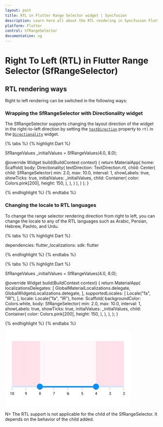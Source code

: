 ```yaml
---
layout: post
title: RTL in Flutter Range Selector widget | Syncfusion
description: Learn here all about the RTL rendering in Syncfusion Flutter Range Selector (SfRangeSelector) widget.
platform: Flutter
control: SfRangeSelector
documentation: ug
---
```


# Right To Left (RTL) in Flutter Range Selector (SfRangeSelector)

## RTL rendering ways

Right to left rendering can be switched in the following ways:

### Wrapping the SfRangeSelector with Directionality widget

The SfRangeSelector supports changing the layout direction of the widget in the right-to-left direction by setting the [`textDirection`](https://api.flutter.dev/flutter/widgets/Directionality/textDirection.html) property to `rtl` in the [`Directionality`](https://api.flutter.dev/flutter/widgets/Directionality-class.html) widget.

{% tabs %}
{% highlight Dart %}

SfRangeValues _initialValues = SfRangeValues(4.0, 8.0);

@override
Widget build(BuildContext context) {
  return MaterialApp(
      home: Scaffold(
          body: Directionality(
            textDirection: TextDirection.rtl,
            child: Center(
              child: SfRangeSelector(
                min: 2.0,
                max: 10.0,
                interval: 1,
                showLabels: true,
                showTicks: true,
                initialValues: _initialValues,
                child: Container(
                    color: Colors.pink[200],
                    height: 150,
                 ),
              ),
            )
         ),
      )
  );
}

{% endhighlight %}
{% endtabs %}

### Changing the locale to RTL languages

To change the range selector rendering direction from right to left, you can change the locale to any of the RTL languages such as Arabic, Persian, Hebrew, Pashto, and Urdu.

{% tabs %}
{% highlight Dart %}

dependencies:
  flutter_localizations:
    sdk: flutter

{% endhighlight %}
{% endtabs %}

{% tabs %}
{% highlight Dart %}

SfRangeValues _initialValues = SfRangeValues(4.0, 8.0);

@override
Widget build(BuildContext context) {
  return MaterialApp(
    localizationsDelegates: [
      GlobalMaterialLocalizations.delegate,
      GlobalWidgetsLocalizations.delegate,
    ],
    supportedLocales: [
      Locale("fa", "IR"),
    ],
    locale: Locale("fa", "IR"),
    home: Scaffold(
      backgroundColor: Colors.white,
      body: SfRangeSelector(
        min: 2.0,
        max: 10.0,
        interval: 1,
        showLabels: true,
        showTicks: true,
        initialValues: _initialValues,
        child: Container(
          color: Colors.pink[200],
          height: 150,
        ),
      ),
    ),
  );
}

{% endhighlight %}
{% endtabs %}

![RTL support](images/right-to-left/right-to-left-support.png)

N> The RTL support is not applicable for the child of the SfRangeSelector. It depends on the behavior of the child added.
